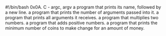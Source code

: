 #!/bin/bash
0x0A. C - argc, argv
a program that prints its name, followed by a new line.
a program that prints the number of arguments passed into it.
a program that prints all arguments it receives.
a program that multiplies two numbers.
a program that adds positive numbers.
a program that prints the minimum number of coins to make change for an amount of money.

